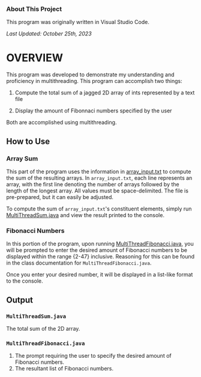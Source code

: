 ### About This Project
This program was originally written in Visual Studio Code.

_Last Updated: October 25th, 2023_

# OVERVIEW
This program was developed to demonstrate my understanding and proficiency in
multithreading. This program can accomplish two things:

1. Compute the total sum of a jagged 2D array of ints represented by a text
file

2. Display the amount of Fibonnaci numbers specified by the user

Both are accomplished using multithreading.

## How to Use

### Array Sum
This part of the program uses the information in
[array_input.txt](src/array_input.txt) to compute the sum of the resulting
arrays. In `array_input.txt`, each line represents an array, with the first line
denoting the number of arrays followed by the length of the longest array. All
values must be space-delimited. The file is pre-prepared, but it can easily be
adjusted.

To compute the sum of `array_input.txt`'s constituent elements, simply run
[MultiThreadSum.java](src/MultiThreadSum.java) and view the result printed to
the console.

### Fibonacci Numbers
In this portion of the program, upon running
[MultiThreadFibonacci.java](src/MultiThreadFibonacci.java), you will be
prompted to enter the desired amount of Fibonacci numbers to be displayed within
the range {2-47} inclusive. Reasoning for this can be found in the class
documentation for `MultiThreadFibonacci.java`.

Once you enter your desired number, it will be displayed in a list-like format
to the console.

## Output

### `MultiThreadSum.java`

The total sum of the 2D array.

### `MultiThreadFibonacci.java`

1. The prompt requiring the user to specify the desired amount of Fibonacci
numbers.
2. The resultant list of Fibonacci numbers.
